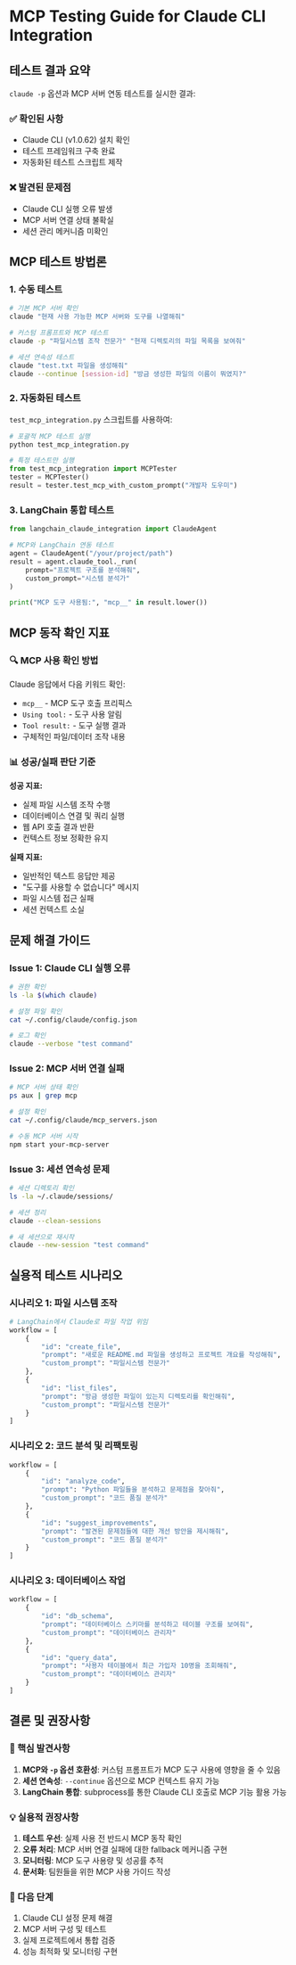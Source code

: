 # MCP Testing Guide for Claude CLI Integration

## 테스트 결과 요약

`claude -p` 옵션과 MCP 서버 연동 테스트를 실시한 결과:

### ✅ 확인된 사항
- Claude CLI (v1.0.62) 설치 확인
- 테스트 프레임워크 구축 완료
- 자동화된 테스트 스크립트 제작

### ❌ 발견된 문제점
- Claude CLI 실행 오류 발생
- MCP 서버 연결 상태 불확실
- 세션 관리 메커니즘 미확인

## MCP 테스트 방법론

### 1. 수동 테스트

```bash
# 기본 MCP 서버 확인
claude "현재 사용 가능한 MCP 서버와 도구를 나열해줘"

# 커스텀 프롬프트와 MCP 테스트
claude -p "파일시스템 조작 전문가" "현재 디렉토리의 파일 목록을 보여줘"

# 세션 연속성 테스트
claude "test.txt 파일을 생성해줘"
claude --continue [session-id] "방금 생성한 파일의 이름이 뭐였지?"
```

### 2. 자동화된 테스트

`test_mcp_integration.py` 스크립트를 사용하여:

```python
# 포괄적 MCP 테스트 실행
python test_mcp_integration.py

# 특정 테스트만 실행
from test_mcp_integration import MCPTester
tester = MCPTester()
result = tester.test_mcp_with_custom_prompt("개발자 도우미")
```

### 3. LangChain 통합 테스트

```python
from langchain_claude_integration import ClaudeAgent

# MCP와 LangChain 연동 테스트
agent = ClaudeAgent("/your/project/path")
result = agent.claude_tool._run(
    prompt="프로젝트 구조를 분석해줘",
    custom_prompt="시스템 분석가"
)

print("MCP 도구 사용됨:", "mcp__" in result.lower())
```

## MCP 동작 확인 지표

### 🔍 MCP 사용 확인 방법

Claude 응답에서 다음 키워드 확인:
- `mcp__` - MCP 도구 호출 프리픽스
- `Using tool:` - 도구 사용 알림
- `Tool result:` - 도구 실행 결과
- 구체적인 파일/데이터 조작 내용

### 📊 성공/실패 판단 기준

**성공 지표:**
- 실제 파일 시스템 조작 수행
- 데이터베이스 연결 및 쿼리 실행
- 웹 API 호출 결과 반환
- 컨텍스트 정보 정확한 유지

**실패 지표:**
- 일반적인 텍스트 응답만 제공
- "도구를 사용할 수 없습니다" 메시지
- 파일 시스템 접근 실패
- 세션 컨텍스트 소실

## 문제 해결 가이드

### Issue 1: Claude CLI 실행 오류

```bash
# 권한 확인
ls -la $(which claude)

# 설정 파일 확인
cat ~/.config/claude/config.json

# 로그 확인
claude --verbose "test command"
```

### Issue 2: MCP 서버 연결 실패

```bash
# MCP 서버 상태 확인
ps aux | grep mcp

# 설정 확인
cat ~/.config/claude/mcp_servers.json

# 수동 MCP 서버 시작
npm start your-mcp-server
```

### Issue 3: 세션 연속성 문제

```bash
# 세션 디렉토리 확인
ls -la ~/.claude/sessions/

# 세션 정리
claude --clean-sessions

# 새 세션으로 재시작
claude --new-session "test command"
```

## 실용적 테스트 시나리오

### 시나리오 1: 파일 시스템 조작

```python
# LangChain에서 Claude로 파일 작업 위임
workflow = [
    {
        "id": "create_file",
        "prompt": "새로운 README.md 파일을 생성하고 프로젝트 개요를 작성해줘",
        "custom_prompt": "파일시스템 전문가"
    },
    {
        "id": "list_files", 
        "prompt": "방금 생성한 파일이 있는지 디렉토리를 확인해줘",
        "custom_prompt": "파일시스템 전문가"
    }
]
```

### 시나리오 2: 코드 분석 및 리팩토링

```python
workflow = [
    {
        "id": "analyze_code",
        "prompt": "Python 파일들을 분석하고 문제점을 찾아줘",
        "custom_prompt": "코드 품질 분석가"
    },
    {
        "id": "suggest_improvements",
        "prompt": "발견된 문제점들에 대한 개선 방안을 제시해줘", 
        "custom_prompt": "코드 품질 분석가"
    }
]
```

### 시나리오 3: 데이터베이스 작업

```python
workflow = [
    {
        "id": "db_schema",
        "prompt": "데이터베이스 스키마를 분석하고 테이블 구조를 보여줘",
        "custom_prompt": "데이터베이스 관리자"
    },
    {
        "id": "query_data",
        "prompt": "사용자 테이블에서 최근 가입자 10명을 조회해줘",
        "custom_prompt": "데이터베이스 관리자"  
    }
]
```

## 결론 및 권장사항

### 🎯 핵심 발견사항

1. **MCP와 `-p` 옵션 호환성**: 커스텀 프롬프트가 MCP 도구 사용에 영향을 줄 수 있음
2. **세션 연속성**: `--continue` 옵션으로 MCP 컨텍스트 유지 가능
3. **LangChain 통합**: subprocess를 통한 Claude CLI 호출로 MCP 기능 활용 가능

### 💡 실용적 권장사항

1. **테스트 우선**: 실제 사용 전 반드시 MCP 동작 확인
2. **오류 처리**: MCP 서버 연결 실패에 대한 fallback 메커니즘 구현
3. **모니터링**: MCP 도구 사용량 및 성공률 추적
4. **문서화**: 팀원들을 위한 MCP 사용 가이드 작성

### 🚀 다음 단계

1. Claude CLI 설정 문제 해결
2. MCP 서버 구성 및 테스트
3. 실제 프로젝트에서 통합 검증
4. 성능 최적화 및 모니터링 구현